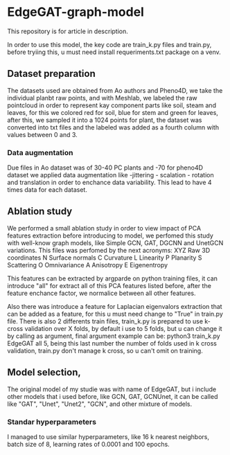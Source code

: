 # EdgeGAT-graph-model
This repository is for article in description.

In order to use this model, the key code are train_k.py files and train.py, before tryiing this, u must need install requeriments.txt package on a venv. 

## Dataset preparation

The datasets used are obtained from Ao authors and Pheno4D, we take the individual planbt raw points, and with Meshlab, we labeled the raw pointcloud in order to represent kay component parts like soil, steam and leaves, for this we colored red for soil, blue for stem and green for leaves, after this, we sampled it into a 1024 points for plant, the dataset was converted into txt files and the labeled was added as a fourth column with values between 0 and 3. 

### Data augmentation

Due files in Ao dataset was of 30-40 PC plants and -70 for pheno4D dataset we applied data augmentation like -jittering - scalation - rotation and translation in order to enchance data variability. This lead to have 4 times data for each dataset. 

## Ablation study

We performed a small ablation study in order to view impact of PCA features extraction before introducing to model, we perfomed this study with well-know graph models, like Simple GCN, GAT, DGCNN and UnetGCN variations. This files was perfomed by the next acronyms: 
XYZ Raw 3D coordinates
N Surface normals
C Curvature
L Linearity
P Planarity
S Scattering
O Omnivariance
A Anisotropy
E Eigenentropy

This features can be extracted by argparde on python training files, it can introduce "all" for extract all of this PCA features listed before, after the feature enchance factor, we normalice between all other features. 

Also there was introduce a feature for Laplacian eigenvalors extraction that can be added as a feature, for this u must need change to "True" in  train.py file. 
There is also 2 differents train files, train_k.py is prepared to use k-cross validation over X folds, by default i use to 5 folds, but u can change it by calling as argument, final argument example can be: python3 train_k.py EdgeGAT all 5, being this last number the number of folds used in k cross validation, train.py don't manage k cross, so u can't omit on training. 

## Model selection, 
The original model of my studie was with name of EdgeGAT, but i include other models that i used before, like GCN, GAT, GCNUnet, it can be called like "GAT", "Unet", "Unet2", "GCN", and other mixture of models.

### Standar hyperparameters
I managed to use similar hyperparameters, like 16 k nearest neighbors, batch size of 8, learning rates of 0.0001 and 100 epochs.

